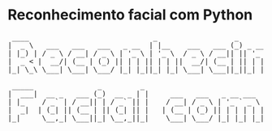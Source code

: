 # Reconhecimento facial com Python

<pre>
 ____                             _                  _                          _             
|  _ \   ___   ___   ___   _ __  | |__    ___   ___ (_) _ __ ___    ___  _ __  | |_   ___     
| |_) | / _ \ / __| / _ \ | '_ \ | '_ \  / _ \ / __|| || '_ ` _ \  / _ \| '_ \ | __| / _ \    
|  _ < |  __/| (__ | (_) || | | || | | ||  __/| (__ | || | | | | ||  __/| | | || |_ | (_) |   
|_| \_\ \___| \___| \___/ |_| |_||_| |_| \___| \___||_||_| |_| |_| \___||_| |_| \__| \___/    
                                                                                              
 _____               _         _                                ____          _    _                   
|  ___|  __ _   ___ (_)  __ _ | |     ___   ___   _ __ ___     |  _ \  _   _ | |_ | |__    ___   _ __  
| |_    / _` | / __|| | / _` || |    / __| / _ \ | '_ ` _ \    | |_) || | | || __|| '_ \  / _ \ | '_ \ 
|  _|  | (_| || (__ | || (_| || |   | (__ | (_) || | | | | |   |  __/ | |_| || |_ | | | || (_) || | | |
|_|     \__,_| \___||_| \__,_||_|    \___| \___/ |_| |_| |_|   |_|     \__, | \__||_| |_| \___/ |_| |_|
                                                                       |___/                           
</pre>
